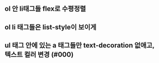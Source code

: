 ## ol 안 li태그들 flex로 수평정렬
## ol li 태그들은 list-style이 보이게 
## ul 태그 안에 있는 a 태그들만 text-decoration 없애고, 텍스트 컬러 변경 (#000)